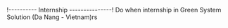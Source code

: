 !---------- Internship ---------------!
Do when internship in Green System Solution (Da Nang - Vietnam)rs